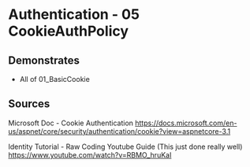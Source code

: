 # Authentication - 05 CookieAuthPolicy

## Demonstrates

 * All of 01_BasicCookie


## Sources
Microsoft Doc - Cookie Authentication
https://docs.microsoft.com/en-us/aspnet/core/security/authentication/cookie?view=aspnetcore-3.1

Identity Tutorial - Raw Coding Youtube Guide (This just done really well)  
https://www.youtube.com/watch?v=RBMO_hruKaI